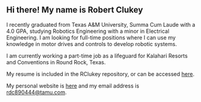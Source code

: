## Hi there! My name is Robert Clukey

I recently graduated from Texas A&M University, Summa Cum Laude with a 4.0 GPA, studying Robotics Engineering with a minor in Electrical Engineering.
I am looking for full-time positions where I can use my knowledge in motor drives and controls to develop robotic systems.

I am currently working a part-time job as a lifeguard for Kalahari Resorts and Conventions in Round Rock, Texas.

My resume is included in the RClukey repository, or can be accessed [here](https://github.com/RClukey/RClukey/blob/main/Clukey%2CRobert-Resume.pdf).

My personal website is [here](https://rclukey.github.io/) and my email address is rdc890444@tamu.com.

<!--
**RClukey/RClukey** is a ✨ _special_ ✨ repository because its `README.md` (this file) appears on your GitHub profile.

Here are some ideas to get you started:

- 🔭 I’m currently working on ...
- 🌱 I’m currently learning ...
- 👯 I’m looking to collaborate on ...
- 🤔 I’m looking for help with ...
- 💬 Ask me about ...
- 📫 How to reach me: ...
- 😄 Pronouns: ...
- ⚡ Fun fact: ...
-->
